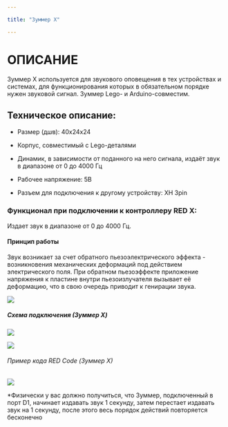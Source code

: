 ```yaml
---

title: "Зуммер Х"

---
```


# ОПИСАНИЕ

Зуммер Х используется для звукового оповещения в тех устройствах и системах, для функционирования которых в обязательном порядке нужен звуковой сигнал. Зуммер Lego- и Arduino-совместим.

## Техническое описание:

- Размер (д*ш*в): 40x24x24

- Корпус, совместимый с Lego-деталями

- Динамик, в зависимости от поданного на него сигнала, издаёт звук в диапазоне от 0 до 4000 Гц

- Рабочее напряжение: 5В

- Разъем для подключения к другому устройству: XH 3pin

### Функционал при подключении к контроллеру RED X:

Издает звук в диапазоне от 0 до 4000 Гц.

#### Принцип работы

Звук возникает за счет обратного пьезоэлектрического эффекта - возникновения механических деформаций под действием электрического поля. При обратном пьезоэффекте приложение напряжения к пластине внутри пьезоизлучателя вызывает её деформацию, что в свою очередь приводит к генирации звука.

![](/images/docs/performers/zummer1.jpg)

##### Схема подключения (Зуммер X)

![](/images/docs/performers/zummerx1.jpeg)

![](/images/docs/performers/zummerx2.jpeg)

###### Пример кода RED Code (Зуммер X)

![](/images/docs/performers/zummerx3.jpg)

*Физически у вас должно получиться, что Зуммер, подключенный в порт D1, начинает издавать звук 1 секунду, затем перестает издавать звук на 1 секунду, после этого весь порядок действий повторяется бесконечно 